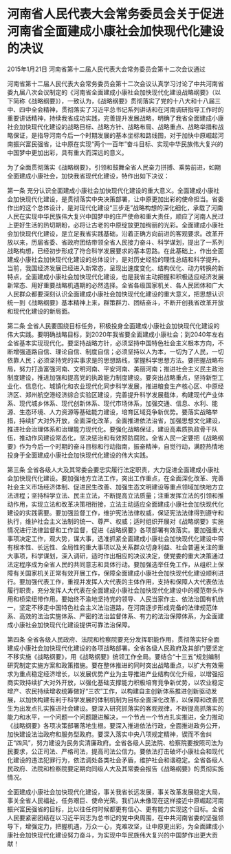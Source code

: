 # 河南省人民代表大会常务委员会关于促进河南省全面建成小康社会加快现代化建设的决议

2015年1月21日 河南省第十二届人民代表大会常务委员会第十二次会议通过

<!-- INFO END -->

河南省第十二届人民代表大会常务委员会第十二次会议认真学习讨论了中共河南省委九届八次会议制定的《河南省全面建成小康社会加快现代化建设战略纲要》（以下简称《战略纲要》），一致认为，《战略纲要》贯彻落实了党的十八大和十八届三中、四中全会精神，贯彻落实了习近平总书记系列讲话和在河南调研指导工作时的重要讲话精神，持续我省成功实践，完善提升发展战略，明确了我省全面建成小康社会加快现代化建设的战略目标、战略方针、战略布局、战略重点、战略举措和战略保证，是指导河南今后一个时期发展的基本坐标和路线图，对于加快中原崛起河南振兴富民强省，让中原在实现“两个一百年”奋斗目标、实现中华民族伟大复兴的中国梦中更加出彩，具有重大而深远的意义。

为了全面贯彻落实《战略纲要》，引领和鼓舞全省人民奋力拼搏、乘势前进，如期全面建成小康社会，加快我省现代化建设，特作出如下决议：

第一条 充分认识全面建成小康社会加快现代化建设的重大意义。全面建成小康社会加快现代化建设，是贯彻落实中央决策部署，让中原更加出彩的使命担当。省委作出的这个总体设计，是对现代化建设“三步走”战略构想的深化细化，承载了河南人民在实现中华民族伟大复兴中国梦中的庄严使命和重大责任，顺应了河南人民过上更好生活的热切期盼，必将让古老的中原绽放更加绚丽的光彩。全面建成小康社会加快现代化建设，是立足我省实践基础，沿着正确方向前进的客观要求。改革开放以来，历届省委、省政府团结带领全省人民接力奋斗、科学谋划，提出了一系列战略构想，已经初步形成了符合科学发展要求的基本思路。在此基础上，作出全面建成小康社会加快现代化建设的总体设计，是对历史经验的理性总结和科学提升。当前，我国经济发展已经进入新常态，呈现出速度变化、结构优化、动力转换的新特点，全面建成小康社会加快现代化建设，也是我省主动把握和积极适应经济发展新常态、用好重要战略机遇期的必然选择。全省各级国家机关、各人民团体和广大人民群众都要深刻认识全面建成小康社会加快现代化建设的重大意义，把思想认识统一到《战略纲要》基本精神上来，群策群力、团结奋斗，不断开创我省改革开放和现代化建设的新局面。

第二条 全省人民要围绕目标任务，积极投身全面建成小康社会加快现代化建设的伟大实践。要明确战略目标，到2020年我省要全面建成小康社会；到2040年左右全省基本实现现代化。要坚持战略方针，必须坚持中国特色社会主义根本方向，不断增强道路自信、理论自信、制度自信；必须坚持以人为本，一切为了人民，一切依靠人民；必须坚持党的实事求是的思想路线，掌握科学思想方法。要把握战略布局，努力打造富强河南、文明河南、平安河南、美丽河南；推进社会主义民主政治制度建设，推进加强和提高党的执政能力制度建设。要突出战略重点，坚持新型工业化、信息化、城镇化和农业现代化同步科学发展，推进粮食生产核心区、中原经济区、郑州航空港经济综合实验区建设，完善提升科学发展载体，构建现代产业体系、现代城乡体系、现代创新体系、现代市场体系，加强交通、信息、水利、能源、生态环境、人力资源等基础能力建设，培育区域竞争新优势。要落实战略举措，持续扩大对外开放，全面深化改革，全面推进依法治省，加强思想文化建设，推进社会治理体系和治理能力现代化。要强化战略保证，建设高素质执政骨干队伍，推动作风建设常态化，坚决惩治和有效预防腐败。全省人民一定要把《战略纲要》作为今后一个时期的奋斗目标和行动指南，振奋精神，自觉行动，满腔热情地投身于全面建成小康社会加快现代化建设的伟大实践。

第三条 全省各级人大及其常委会要忠实履行法定职责，大力促进全面建成小康社会加快现代化建设。要加强地方立法工作，突出工作重点，在全面深化改革、完善社会主义市场经济体制、促进民生改善、加强生态文明建设等重点领域加快地方立法进程；坚持科学立法、民主立法，不断提高立法质量；注重发挥立法的引领和推动作用，实现立法和改革决策相衔接，立法主动适应全面建成小康社会加快现代化建设的实践需要。要加强监督工作，维护宪法法律权威，保证宪法法律得到遵守和执行，维护社会主义法制的统一、尊严、权威；适时组织开展对《战略纲要》实施情况进行法律监督和工作监督，促进《战略纲要》各项部署有效落实。要加强重大事项决定工作，观大势，谋大事，选准抓紧全面建成小康社会加快现代化建设中带有根本性、长远性、全局性的重大事项以及关系群众切身利益、社会普遍关注的重大事项，科学谋划，深入调研，适时作出相应的决议决定，使党委的重大决策通过法定程序成为全省人民的共同意志和具体行动。要加强选举任免工作，从组织上保障有关国家机关正常有效开展工作，保障全面建成小康社会加快现代化建设顺利进行。要加强代表工作，重视并发挥人大代表的主体作用，支持和保障人大代表依法履行职责，充分发挥人大代表在全面建成小康社会加快现代化建设中的模范带头作用和桥梁纽带作用。要始终不渝地坚持党的领导、人民当家作主、依法治国有机统一，坚定不移走中国特色社会主义法治道路，在河南逐步形成完备的法律规范体系、高效的法治实施体系、严密的法治监督体系、有力的法治保障体系，为全面建成小康社会加快现代化建设提供可靠法治保障。

第四条 全省各级人民政府、法院和检察院要充分发挥职能作用，贯彻落实好全面建成小康社会加快现代化建设的各项战略部署。全省各级人民政府及其部门要坚定不移实施《战略纲要》，用《战略纲要》统领工作全局。要结合“十三五”规划编制研究制定实施方案和政策措施。要在整体推进的同时突出战略重点，以扩大有效需求为重点稳定经济增长，以发展优势产业为主导推进产业结构优化升级，以增强招商实效持续扩大对外开放，以强化基础支撑能力积极培育竞争新优势，以农业稳定增产、农民持续增收统筹做好“三农”工作，以构建自主创新体系推进创新驱动发展，以加快构建有利于科学发展的体制机制为目标全面深化改革，以保障和改善民生为出发点扎实推进社会建设。要深入研究抓落实的客观规律，不断提高抓落实的能力和水平，一个问题一个问题跟进解决，一个节点一个节点扎实推进，全力推动《战略纲要》各项决策部署落地生根。要深入推进依法行政，全面推进政务公开，加快建设法治政府和服务型政府。要深入落实中央八项规定精神，锲而不舍纠正“四风”，努力建设为民务实清廉政府。全省各级人民法院、检察院要按照司法为民要求，公正司法、严格司法，提高司法公信力。要依法打击破坏小康社会和现代化建设的违法犯罪行为，依法调处各类社会矛盾，维护社会和谐稳定。全省各级人民政府、法院和检察院要定期向同级人大及其常委会报告《战略纲要》的贯彻实施情况。

全面建成小康社会加快现代化建设，事关我省长远发展，事关改革发展稳定大局，事关全省人民福祉，任务艰巨、使命光荣。我们从未像现在这样接近中原崛起河南振兴富民强省的目标，比以往任何时候都更有信心、更有能力实现这个目标。全省人民要紧密团结在以习近平同志为总书记的党中央周围，在中共河南省委的坚强领导下，增强定力，把握机遇，万众一心，克难攻坚，让中原更出彩，为全面建成小康社会加快现代化建设努力奋斗，为实现中华民族伟大复兴的中国梦作出更大贡献！